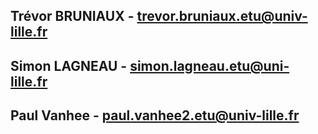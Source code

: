 ## Trévor BRUNIAUX - trevor.bruniaux.etu@univ-lille.fr
## Simon LAGNEAU - simon.lagneau.etu@uni-lille.fr
## Paul Vanhee - paul.vanhee2.etu@univ-lille.fr

